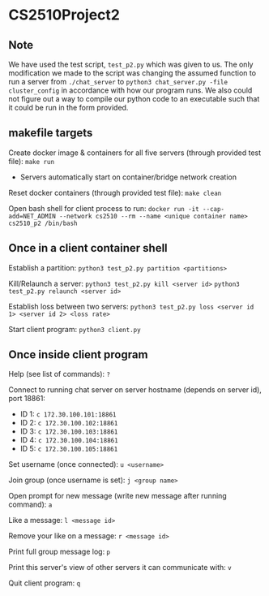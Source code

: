 # CS2510Project2

## Note

We have used the test script, ` test_p2.py ` which was given to us. The only modification we made to the script was changing the assumed function to run a server from `./chat_server` to `python3 chat_server.py -file cluster_config` in accordance with how our program runs. We also could not figure out a way to compile our python code to an executable such that it could be run in the form provided.

## makefile targets

Create docker image & containers for all five servers (through provided test file):
` make run `
  - Servers automatically start on container/bridge network creation

Reset docker containers (through provided test file):
` make clean `

Open bash shell for client process to run:
` docker run -it --cap-add=NET_ADMIN --network cs2510 --rm --name <unique container name> cs2510_p2 /bin/bash `

## Once in a client container shell

Establish a partition:
` python3 test_p2.py partition <partitions> `

Kill/Relaunch a server:
` python3 test_p2.py kill <server id> `
` python3 test_p2.py relaunch <server id> `

Establish loss between two servers:
` python3 test_p2.py loss <server id 1> <server id 2> <loss rate> `

Start client program:
` python3 client.py `

## Once inside client program

Help (see list of commands):
` ? `

Connect to running chat server on server hostname (depends on server id), port 18861:
- ID 1: ` c 172.30.100.101:18861 `
- ID 2: ` c 172.30.100.102:18861 `
- ID 3: ` c 172.30.100.103:18861 `
- ID 4: ` c 172.30.100.104:18861 `
- ID 5: ` c 172.30.100.105:18861 `

Set username (once connected):
` u <username> `

Join group (once username is set):
` j <group name> `

Open prompt for new message (write new message after running command):
` a `

Like a message:
` l <message id> `

Remove your like on a message:
` r <message id> `

Print full group message log:
` p `

Print this server's view of other servers it can communicate with:
` v `

Quit client program:
` q `
